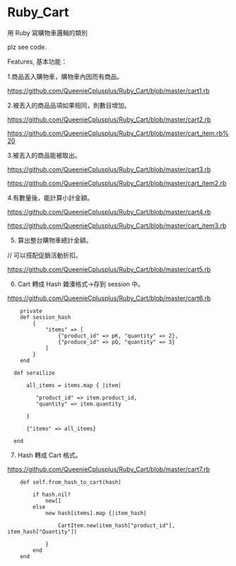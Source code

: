 # Ruby_Cart
用 Ruby 寫購物車邏輯的類別

plz see code.

Features, 基本功能：

1.商品丟入購物車，購物車內因而有商品。

  https://github.com/QueenieCplusplus/Ruby_Cart/blob/master/cart1.rb

2.被丟入的商品品項如果相同，則數目增加。

https://github.com/QueenieCplusplus/Ruby_Cart/blob/master/cart2.rb

https://github.com/QueenieCplusplus/Ruby_Cart/blob/master/cart_item.rb%20

3.被丟入的商品能被取出。

https://github.com/QueenieCplusplus/Ruby_Cart/blob/master/cart3.rb

https://github.com/QueenieCplusplus/Ruby_Cart/blob/master/cart_item2.rb

4.有數量後，能計算小計金額。 

https://github.com/QueenieCplusplus/Ruby_Cart/blob/master/cart4.rb

https://github.com/QueenieCplusplus/Ruby_Cart/blob/master/cart_item3.rb

5. 算出整台購物車總計金額。

// 可以搭配促銷活動折扣。

https://github.com/QueenieCplusplus/Ruby_Cart/blob/master/cart5.rb

6. Cart 轉成 Hash 雜湊格式->存到 session 中。

https://github.com/QueenieCplusplus/Ruby_Cart/blob/master/cart6.rb

        private
        def session_hash
            {
                "items" => [
                    {"product_id" => pK, "quantity" => 2},
                    {"produce_id" => pQ, "quantity" => 3}
                ]
            }
        end

>>>

      def serailize

          all_items = items.map { |item|

             "product_id" => item.product_id,
             "quantity" => item.quantity

          }

          {"items" => all_items}

      end
      
7. Hash 轉成 Cart 格式。

https://github.com/QueenieCplusplus/Ruby_Cart/blob/master/cart7.rb

        def self.from_hash_to_cart(hash)

            if hash.nil?
                new[]
            else
                new hash[items].map {|item_hash|

                    CartItem.new(item_hash["product_id"], item_hash["Quantity"])

                }  
            end
        end   


